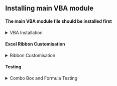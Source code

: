 ## Installing main VBA module

####  The main VBA module file should be installed first

<details><summary>VBA Installation</summary>
<p>

- Download [COM_PORT_ENUM_RIBBON.bas](COM_PORT_ENUM_RIBBON.bas) to a known location on your PC  
- Open a new Excel document   
- Enter the VBA Environment (Alt-F11)  
- From VBA Environment, view the Project Explorer (Control-R)  
- From Project Explorer, right-hand click and select Import File  
- Import the file COM_PORT_ENUM_RIBBON.bas 
- Check that a new module `COM_PORT_ENUM_RIBBON` is created and visible in the Modules folder
- VBA6 only - delete `PtrSafe` keyword in function definition   
- Close and return to Excel (Alt-Q)  
- IMPORTANT - save document as type Macro-Enabled with a file name of your choice 

  </p>
  </details>
   
#### Excel Ribbon Customisation

<details><summary>Ribbon Customisation</summary>
<p>

- [Ribbon Customisation instructions](Ribbon-HowTo.md)

</p>
</details>


#### Testing

<details><summary>Combo Box and Formula Testing</summary>
<p>
  
Select the COM Port tab and check that a combo box with a label above it are present    

Enter the formula `=Read_Ribbon_Combo()` in any cell to begin

Select a testing scenario below based on the number of COM ports known to be available on the PC.  

<details>
<summary>No COM Ports</summary>
<p>

Check that - 
  
1. Label above combo box is **Detect COM Ports**
2. Hovering over label shows supertip message 'No COM Ports available'
3. Combo box shows message **No COM Ports**
4. Cell with `=Read_Ribbon_Combo()` is blank  
  
</p>
</details>

<details>
<summary>Single COM Port</summary> 
<p>
  
Check that - 
    
1. Label above combo box is **Select COM Port**
2. Hovering over label shows supertip message 'COM Ports available = 1'
3. Com Port is available for selection in Combo box
4. Selecting Com port updates cell with selection
5. Clicking **Select COM Port** clears combo box and cell  
  
</p>
</details>

<details>
<summary>Multiple COM Ports</summary>
<p>
  
Check that - 
    
1. Label above combo box is **Select COM Port**
2. Hovering over label shows supertip message 'COM Ports available = n'
3. Com Ports are available for selection in Combo box
4. Selecting a Com port updates cell with selection
5. Selecting a different Com port updates cell with selection 
6. Clicking **Select COM Port** clears combo box and cell   
  
</p>
</details>

</p>
</details>
